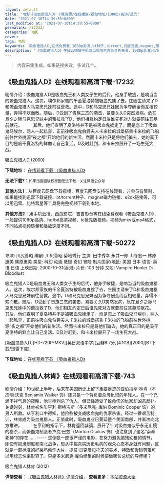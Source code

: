 ```yaml
---
layout: default
title: '电影《吸血鬼猎人D》下载资源/在线播放/视频地址/1080p/高清/蓝光'
date: "2021-07-10T14:39:55+0800"
last_modified_at: "2021-07-10T14:39:55+0800"
permalink: /17232/
categories: 电影
cover:
tags: 电影
keywords: '吸血鬼猎人D,在线免费看,1080p高清,bt种子,torrent,百度云盘,magnet,磁力链,迅雷下载资源'
description: '《吸血鬼猎人D》在线云播放手机西瓜影院吉吉影音免费看，1080p高清bd/hd未删减完整版和tc抢先枪版，mkv/mp4格式，附带bt/torrent种子、magnet/磁力链、百度云盘、网盘资源迅雷下载链接'
---
```


>内容采集生成，如果链接失效，多试几个。


## 《吸血鬼猎人D》在线观看和高清下载-17232

剧情介绍：吸血鬼猎人D是吸血鬼王和人类女子生的后代，他身手敏捷，是响当当的吸血鬼猎人。这次，埃尔邦家族的千金夏洛特被吸血鬼掳了去，庄园主请来了D和吸血鬼猎人马克思兄妹前往营救。途中，D和马克思兄妹因为争夺酬金而互相较量，弄得不欢而散。随后，D受到了贵族三杰的袭击，紧要关头D突然发病，危在旦夕之际马克思兄妹中的蕾拉救了D，他们相互约定日后谁先死对方就要前往其墓前献花。  　　其后，他们查明了夏洛特并不是被吸血鬼掳走了，而是恋上了吸血鬼马埃尔，两人一起私奔，正前往吸血鬼伯爵夫人卡米拉的城堡搭乘卡米拉的飞船前往世外桃源“夜之都”开始他们的新生活。然而卡米拉只是将他们骗去，她的真正目的是吸干夏洛特的鲜血让自己复活。D及时赶到，和卡米拉展开了一场生死大战。


吸血鬼猎人D (2000)

**下载地址**： [在线观看下载 《吸血鬼猎人D》](https://www.btbtdy.me/btdy/dy3685.html) 


**无法下载?**：`如果迅雷因版权原因无法下载，关注微信公众号 `

**其他方法1**：从百度云网盘下载视频，百度云网盘支持在线观看，非会员有限制，如果能找到迅雷下载链接、bt/torrent种子、magnet磁力链接、e2dk链接等，可以用迅雷、比特彗星等工具将完整视频下载到本地。

**其他方法2**：用手机云播、西瓜影院、吉吉影音等在线免费观看《吸血鬼猎人D》，一般提供1080p高清、hd/bd高清视频、tc抢先版视频，视频为mkv或mp4格式，不同站点视频质量和播放速度不同。


## 《吸血鬼猎人D》在线观看和高清下载-50272

导演: 川尻善昭 编剧: 川尻善昭 菊地秀行 主演: 田中秀幸 永井一郎 山寺宏一 林原惠美 篠原惠美 类型: 科幻 动画 悬疑 奇幻 冒险 制片国家/地区: 美国 日本 语言: 英语 日语 上映日期: 2000-10-31(香港) 片长: 103 分钟 又名: Vampire Hunter D: Bloodlust

吸血鬼猎人D是吸血鬼王和人类女子生的后代，他身手敏捷，是响当当的吸血鬼猎人。这次，埃尔邦家族的千金夏洛特被吸血鬼掳了去，庄园主请来了D和吸血鬼猎人马克思兄妹前往营救。途中，D和马克思兄妹因为争夺酬金而互相较量，弄得不欢而散。随后，D受到了贵族三杰的袭击，紧要关头D突然发病，危在旦夕之际马克思兄妹中的蕾拉救了D，他们相互约定日后谁先死对方就要前往其墓前献花。 其后，他们查明了夏洛特并不是被吸血鬼掳走了，而是恋上了吸血鬼马埃尔，两人一起私奔，正前往吸血鬼伯爵夫人卡米拉的城堡搭乘卡米拉的飞船前往世外桃源“夜之都”开始他们的新生活。然而卡米拉只是将他们骗去，她的真正目的是吸干夏洛特的鲜血让自己复活。D及时赶到，和卡米拉展开了一场生死大战。


[吸血鬼猎人D][HD-720P-MKV][英日双语中字][豆瓣8.7分][4.1GB][2000][BT下载/迅雷下载]

**下载地址**： [在线观看下载 《吸血鬼猎人D》](https://www.btdx8.com/torrent/vampire_hunter_d_bloodlust_2000.html) 


## 《吸血鬼猎人林肯》在线观看和高清下载-743

剧情介绍：19世纪上半叶，后来在美国历史上留下重要足迹的亚伯拉罕·林肯（本杰明·沃克 Benjamin Walker 饰）还只是一个背负着杀母仇恨的年轻人。在一个充满不祥气息的夜晚，他举枪刺杀了仇人，但已经遭受了致命伤的仇家却凶恶反扑。关键时刻，林肯被名叫亨利·斯特吉斯（多米尼克· 库伯 Dominic Cooper 饰）的男人所救。从亨利口中得知，他险些被变成吸血鬼的仇家杀害。经过一番艰苦特训，林肯成为吸血鬼猎人。正值此时，吸血鬼业已蔓延整个美国南部，并渐次向北方推进。  　　在亨利的指示下，林肯返回城镇，展开了针对吸血鬼似乎永无止境的猎杀，而吸血鬼制造者杰克·巴兹（Marton Csokas 饰）也注意到了这名“索命死神”的存在…… ----- 这倒是一部很严谨的电影，在努力避免脑残幼稚的情节，即使有奴隶制度和南北战争，想从中挑真实历史毛病的观众心态本身就有问题，这就是一部标准的好莱坞动作大片，提莫·贝克曼贝托夫的美术、特效和慢镜剪辑可以用标志性来形容了。只是多米尼克·库伯续集的时候要做哪位总统的导师呢？


吸血鬼猎人林肯 (2012)

**详情查看**： [《吸血鬼猎人林肯》详情介绍](/movie/743/)， **查看更多**：[本站资源大全](/movie/t/all/)

